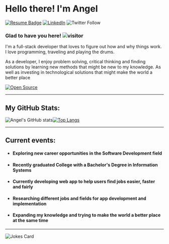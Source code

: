 # Hello there! I'm Angel 
[![Resume Badge](https://badgen.net/badge/My/Resume/blue?icon=atom)](https://drive.google.com/file/d/1nP7r4qJhSA3yK_7YFBqSFskXQxUcTHWC/view?usp=sharing)
[![LinkedIn](https://img.shields.io/badge/LinkedIn-0077B5?style=for-the-badge&logo=linkedin&logoColor=white)](https://www.linkedin.com/in/angel-gonz%C3%A1lez-834b30180/) ![Twitter Follow](https://img.shields.io/twitter/follow/ag_gr_?style=social)

### Glad to have you here! ![visitor](https://visitor-badge.glitch.me/badge?page_id=page.id)
I'm a full-stack developer that loves to figure out how and why things work. I love programming, traveling and playing the drums. 

As a developer, I enjoy problem solving, critical thinking and finding solutions by learning new methods that might be new to my knowledge. As well as investing in technological solutions that might make the world a better place

[![Open Source](https://badges.frapsoft.com/os/v1/open-source.svg?v=103)](https://opensource.org/)

---
## My GitHub Stats:

![Angel's GitHub stats](https://github-readme-stats.vercel.app/api?username=angel19951&show_icons=true&theme=dracula)[![Top Langs](https://github-readme-stats.vercel.app/api/top-langs/?username=angel19951&layout=compact&theme=dracula)](https://github.com/anuraghazra/github-readme-stats)

---
## Current events:
 - #### Exploring new career opportunities in the Software Development field
 - #### Recently graduated College with a Bachelor's Degree in Information Systems
 - #### Currently developing web app to help users find jobs easier, faster and fairly
 - #### Researching different jobs and fields for app development and implementation
 - #### Expanding my knowledge and trying to make the world a better place at the same time
---



![Jokes Card](https://readme-jokes.vercel.app/api)

